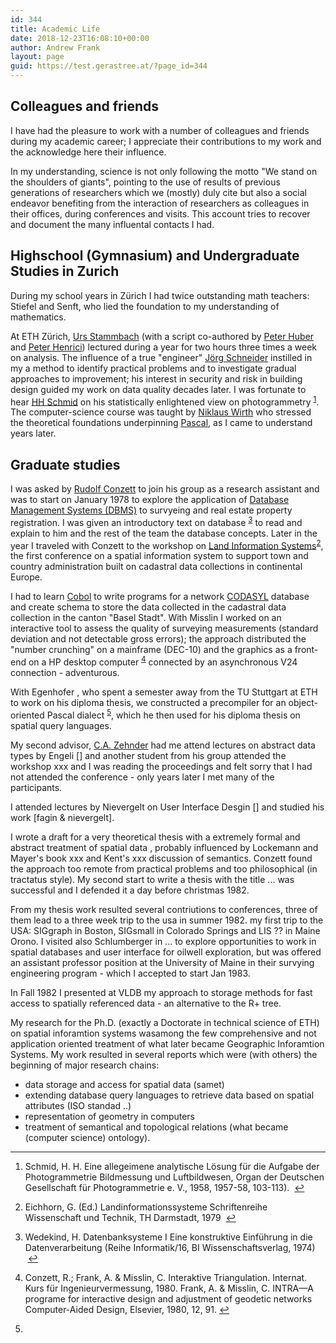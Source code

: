 ```yaml
---
id: 344
title: Academic Life
date: 2018-12-23T16:08:10+00:00
author: Andrew Frank
layout: page
guid: https://test.gerastree.at/?page_id=344
---
```

<!-- wp:heading -->
<h2>Colleagues and friends</h2>
<!-- /wp:heading -->

<!-- wp:paragraph -->
<p>I have had the pleasure to work with a number of colleagues and friends during my academic career; I appreciate their contributions to my work and the acknowledge here their influence. </p>
<!-- /wp:paragraph -->

<!-- wp:paragraph -->
<p>In my understanding, science is not only following the motto "We stand on the shoulders of giants", pointing to the use of results of previous generations of researchers which we (mostly) duly cite  but also a social endeavor benefiting from the interaction of researchers as colleagues in their offices, during conferences and visits. This account tries to recover and document the many influental contacts I had. </p>
<!-- /wp:paragraph -->

<!-- wp:heading -->
<h2>Highschool (Gymnasium) and Undergraduate Studies in Zurich</h2>
<!-- /wp:heading -->

<!-- wp:paragraph -->
<p>During my school years in Zürich I had twice outstanding math teachers: Stiefel and Senft, who lied the foundation to my understanding of mathematics. </p>
<!-- /wp:paragraph -->

<!-- wp:paragraph -->
<p>At ETH Zürich, <a href="https://en.wikipedia.org/wiki/Urs_Stammbach">Urs Stammbach</a> (with a script co-authored by <a href="https://en.wikipedia.org/wiki/Peter_J._Huber">Peter Huber</a> and <a href="https://en.wikipedia.org/wiki/Peter_Henrici_(mathematician)">Peter Henrici</a>) lectured during a year for two hours three times a week on analysis. The influence of a true "engineer" <a href="https://de.wikipedia.org/wiki/J%C3%B6rg_Schneider_(Bauingenieur)">Jörg Schneider</a> instilled in my a method to identify practical problems and to investigate gradual approaches to improvement; his interest in security and risk in building design   guided   my work on data quality decades later. I was fortunate to hear <a href="https://en.wikipedia.org/wiki/Hellmut_Schmid">HH Schmid</a> on his statistically enlightened view on photogrammetry <sup id="fnref:3"><a class="footnote-ref" rel="footnote" href="#fn:3">1</a></sup>. The computer-science course was taught by <a href="https://en.wikipedia.org/wiki/Niklaus_Wirth">Niklaus Wirth</a> who stressed the theoretical foundations underpinning <a href="https://en.wikipedia.org/wiki/Pascal_(programming_language)">Pascal</a>, as I came to understand years later.</p>
<!-- /wp:paragraph -->

<!-- wp:heading -->
<h2>Graduate studies</h2>
<!-- /wp:heading -->

<!-- wp:paragraph -->
<p>I was asked by <a href="">Rudolf Conzett</a> to join his group as a research assistant   and was to start on January 1978 to explore the application of <a href="">Database Management Systems (DBMS)</a> to survyeing and real estate property registration. I was given an introductory text on database <sup id="fnref:1"><a class="footnote-ref" rel="footnote" href="#fn:1">3</a></sup> to read and explain to him and the rest of the team the database concepts. Later in the year I traveled with Conzett  to the workshop on <a href="">Land Information Systems</a><sup id="fnref:2"><a class="footnote-ref" rel="footnote" href="#fn:2">2</a></sup>, the first conference on a spatial information system to support town and country administration built on cadastral data collections in continental Europe.</p>
<!-- /wp:paragraph -->

<!-- wp:paragraph -->
<p> I had to learn  <a href="">Cobol</a> to write programs for a network <a href="">CODASYL</a> database and create schema to store the data collected in the cadastral data collection in the canton "Basel Stadt". With Misslin I worked on an interactive tool to assess the quality of surveying measurements (standard deviation and not detectable gross errors); the approach distributed the "number crunching" on a mainframe (DEC-10) and the graphics as a front-end on a HP desktop computer <sup id="fnref:4"><a class="footnote-ref" rel="footnote" href="#fn:4">4</a></sup> connected by an asynchronous V24 connection - adventurous.</p>
<!-- /wp:paragraph -->

<!-- wp:paragraph -->
<p>With Egenhofer , who spent a semester away from the TU Stuttgart at ETH to work on his diploma thesis, we constructed a precompiler for an object-oriented Pascal dialect <sup id="fnref:6"><a class="footnote-ref" rel="footnote" href="#fn:6">5</a></sup>, which he then used for his diploma thesis on spatial query languages. </p>
<!-- /wp:paragraph -->

<!-- wp:paragraph -->
<p>My second advisor, <a href="https://de.wikipedia.org/wiki/Carl_August_Zehnder">C.A. Zehnder</a> had me attend lectures on abstract data types by Engeli [] and another student from his group attended the workshop xxx and I was reading the proceedings and felt sorry that I had not attended the conference - only years later I met many of the participants. </p>
<!-- /wp:paragraph -->

<!-- wp:paragraph -->
<p>I attended lectures by Nievergelt on User Interface Desgin [] and studied his work [fagin &amp; nievergelt]. </p>
<!-- /wp:paragraph -->

<!-- wp:paragraph -->
<p>I wrote a draft for a very theoretical thesis with a extremely formal and abstract treatment of spatial data , probably influenced by Lockemann and Mayer's book xxx and Kent's xxx discussion of semantics. Conzett found the approach too remote from practical problems and too philosophical (in tractatus style). My second start to write a thesis with the title ... was successful and I defended it a day before christmas 1982. </p>
<!-- /wp:paragraph -->

<!-- wp:paragraph -->
<p>From my thesis work resulted several contriutions to conferences, three of them lead to a three week trip to the usa in summer 1982. my first trip to the USA: SIGgraph in Boston, SIGsmall in Colorado Springs and LIS ?? in Maine Orono. I visited also Schlumberger in ... to explore opportunities to work in spatial databases and user interface for oilwell exploration, but was offered an assistant professor position at the University of Maine in their survying engineering program - which I accepted to start Jan 1983. </p>
<!-- /wp:paragraph -->

<!-- wp:paragraph -->
<p>In Fall 1982 I presented at VLDB my approach to storage methods for fast access to spatially referenced data - an alternative to the R+ tree. </p>
<!-- /wp:paragraph -->

<!-- wp:paragraph -->
<p>My research for the Ph.D. (exactly a Doctorate in technical science of ETH) on spatial inforamtion systems wasamong the few comprehensive and not application oriented treatment of what later became Geographic Inforamtion Systems. My work resulted in several reports which were (with others) the beginning of major research chains:</p>
<!-- /wp:paragraph -->

<!-- wp:list -->
<ul><li>data storage and access for spatial data (samet)</li><li>extending database query languages to retrieve data based on spatial attributes (ISO standad ..)</li><li>representation of geometry in computers </li><li>treatment of semantical and topological relations (what became (computer science) ontology). </li></ul>
<!-- /wp:list -->

<!-- wp:html -->
<div class="footnote">
<hr>
<ol>
<li id="fn:3">
<p>Schmid, H. H. Eine allegeimene analytische Lösung für die Aufgabe der Photogrammetrie Bildmessung und Luftbildwesen, Organ der Deutschen Gesellschaft für Photogrammetrie e. V., 1958, 1957-58, 103-113). &nbsp;<a class="footnote-backref" href="#fnref:3" rev="footnote" title="Jump back to footnote 1 in the text">↩</a></p>
</li>
<li id="fn:2">
<p>Eichhorn, G. (Ed.) Landinformationssysteme Schriftenreihe Wissenschaft und Technik, TH Darmstadt, 1979 &nbsp;<a class="footnote-backref" href="#fnref:2" rev="footnote" title="Jump back to footnote 2 in the text">↩</a></p>
</li>
<li id="fn:1">
<p>Wedekind, H. Datenbanksysteme I Eine konstruktive Einführung in die Datenverarbeitung (Reihe Informatik/16, BI Wissenschaftsverlag, 1974) &nbsp;<a class="footnote-backref" href="#fnref:1" rev="footnote" title="Jump back to footnote 3 in the text">↩</a></p>
</li>
<li id="fn:4">
<p>Conzett, R.; Frank, A. &amp; Misslin, C. Interaktive Triangulation. Internat. Kurs für Ingenieurvermessung, 1980.
Frank, A. &amp; Misslin, C. INTRA—A programe for interactive design and adjustment of geodetic networks Computer-Aided Design, Elsevier, 1980, 12, 91.&nbsp;<a class="footnote-backref" href="#fnref:4" rev="footnote" title="Jump back to footnote 4 in the text">↩</a></p>
</li>
<li id="fn:6"></li>
</ol>
</div>
<!-- /wp:html -->

<!-- wp:paragraph -->
<p></p>
<!-- /wp:paragraph -->